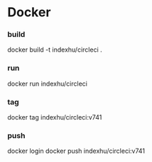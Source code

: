 
# Docker

### build
docker build -t indexhu/circleci .

### run
docker run indexhu/circleci

### tag
docker tag <image-id> indexhu/circleci:v741

### push
docker login
docker push indexhu/circleci:v741
